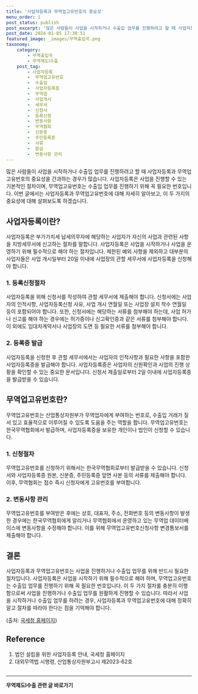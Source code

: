 ```yaml
---
title: '사업자등록과 무역업고유번호의 중요성'
menu_order: 1
post_status: publish
post_excerpt: '많은 사람들이 사업을 시작하거나 수출입 업무를 진행하려고 할 때 사업자등록과 무역업고유번호의 중요성을 간과하는 경우가 많습니다. 사업자등록은 사업을 진행할 수 있는 기본적인 절차이며, 무역업고유번호는 수출입 업무를 진행하기 위해 꼭 필요한 번호입니다. 이번 글에서는 사업자등록과 무역업고유번호에 대해 자세히 알아보고, 이 두 가지의 중요성에 대해 살펴보도록 하겠습니다.'
post_date: 2024-01-05 17:30:51
featured_image: _images/무역출입국.png
taxonomy:
    category:
        - 무역출입국
        - 무역제도Ⅰ수출
    post_tag:
        - 사업자등록
        -  무역업고유번호
        -  수출입
        -  사업자등록증
        -  무역업
        -  사업개시
        -  세무서
        -  신청서
        -  등록신청
        -  변동사항
        -  무역협회
        -  신분증
        -  주민등록증
        -  서류
        -  발급
        -  변동사항 관리
---
```



많은 사람들이 사업을 시작하거나 수출입 업무를 진행하려고 할 때 사업자등록과 무역업고유번호의 중요성을 간과하는 경우가 많습니다. 사업자등록은 사업을 진행할 수 있는 기본적인 절차이며, 무역업고유번호는 수출입 업무를 진행하기 위해 꼭 필요한 번호입니다. 이번 글에서는 사업자등록과 무역업고유번호에 대해 자세히 알아보고, 이 두 가지의 중요성에 대해 살펴보도록 하겠습니다.

## 사업자등록이란?
사업자등록은 부가가치세 납세의무자에 해당하는 사업자가 자신의 사업과 관련된 사항을 지방세무서에 신고하는 절차를 말합니다. 사업자등록은 사업을 시작하거나 사업을 운영하기 위해 필수적으로 해야 하는 절차입니다. 제한된 예외 사항을 제외하고 대부분의 사업자들은 사업 개시일부터 20일 이내에 사업장의 관할 세무서에 사업자등록을 신청해야 합니다.

### 1. 등록신청절차
사업자등록을 위해 신청서를 작성하여 관할 세무서에 제출해야 합니다. 신청서에는 사업자의 인적사항, 사업자등록신청 사유, 사업 개시 연월일 또는 사업장 설치 착수 연월일 등이 포함되어야 합니다. 또한, 신청서에는 해당하는 서류를 첨부해야 하는데, 사업 허가나 신고를 해야 하는 경우에는 허가증이나 신고확인증과 같은 서류를 첨부해야 합니다. 이 외에도 임대차계약서나 사업장의 도면 등 필요한 서류를 첨부해야 합니다.

### 2. 등록증 발급
사업자등록을 신청한 후 관할 세무서에서는 사업자의 인적사항과 필요한 사항을 포함한 사업자등록증을 발급해야 합니다. 사업자등록증은 사업자의 신원확인과 사업의 진행 상황을 확인할 수 있는 중요한 문서입니다. 신청서 제출일로부터 2일 이내에 사업자등록증을 발급받을 수 있습니다.

## 무역업고유번호란?
무역업고유번호는 산업통상자원부가 무역업자에게 부여하는 번호로, 수출입 거래가 질서 있고 효율적으로 이루어질 수 있도록 도움을 주는 역할을 합니다. 무역업고유번호는 한국무역협회에서 발급하며, 사업자등록증을 보유한 개인이나 법인이 신청할 수 있습니다.

### 1. 신청절차
무역업고유번호를 신청하기 위해서는 한국무역협회로부터 발급받을 수 있습니다. 신청서와 사업자등록증 원본, 신분증, 주민등록증 앞면 사본 등의 서류를 제출해야 합니다. 이후, 무역협회는 접수 즉시 신청자에게 고유번호를 부여합니다.

### 2. 변동사항 관리
무역업고유번호를 부여받은 후에는 상호, 대표자, 주소, 전화번호 등의 변동사항이 발생한 경우에는 한국무역협회에게 알리거나 무역협회에서 운영하고 있는 무역업 데이터베이스에 변동사항을 수정해야 합니다. 이를 위해 무역업고유번호신청사항 변경통보서를 제출해야 합니다.

## 결론
사업자등록과 무역업고유번호는 사업을 진행하거나 수출입 업무를 위해 반드시 필요한 절차입니다. 사업자등록은 사업을 시작하기 위해 필수적으로 해야 하며, 무역업고유번호는 수출입 업무를 진행하기 위해 꼭 필요한 번호입니다. 이 두 가지 절차를 충분히 이행함으로써 사업을 진행하거나 수출입 업무를 원활하게 진행할 수 있습니다. 따라서 사업을 시작하거나 수출입 업무를 하려는 경우, 사업자등록과 무역업고유번호에 대해 정확히 알고 절차를 따라야 한다는 점을 기억해야 합니다.

(출처: [국세청 홈페이지](https://www.ntis.go.kr/ntl/tinics/OnlineISSN.do?key=2&b1Code=104))

## Reference

1. 법인 설립을 위한 사업자등록 안내, 국세청 홈페이지
2. 대외무역법 시행령, 산업통상자원부고시 제2023-62호

## 


<!-- wp:separator -->
<hr class="wp-block-separator has-alpha-channel-opacity"/>
<!-- /wp:separator -->

<!-- wp:group {"backgroundColor":"base","layout":{"type":"constrained"}} -->
<div class="wp-block-group has-base-background-color has-background"><!-- wp:paragraph {"align":"center","fontSize":"medium"} -->
<p class="has-text-align-center has-large-font-size"><strong>무역제도Ⅰ수출 관련 글 바로가기</strong></p>
<!-- /wp:paragraph -->


<!-- wp:latest-posts
{"categories":[{"id":14332,"count":19,"description":"","link":"https://uknowlaw.com/category/%eb%ac%b4%ec%97%ad%ec%a0%9c%eb%8f%84%e2%85%b0%ec%88%98%ec%b6%9c/","name":"무역제도Ⅰ수출","slug":"무역제도Ⅰ수출","taxonomy":"category","parent":0,"meta":[],"_links":{"self":[{"href":"https://uknowlaw.com/wp-json/wp/v2/categories/14332"}],"collection":[{"href":"https://uknowlaw.com/wp-json/wp/v2/categories"}],"about":[{"href":"https://uknowlaw.com/wp-json/wp/v2/taxonomies/category"}],"wp:post_type":[{"href":"https://uknowlaw.com/wp-json/wp/v2/posts?categories=14332"}],"curies":[{"name":"wp","href":"https://api.w.org/{rel}","templated":true}]}}],"postsToShow":100,"excerptLength":28,"postLayout":"grid","columns":2,"featuredImageAlign":"left","featuredImageSizeSlug":"large","fontSize":"small"} /--></div>
<!-- /wp:group -->